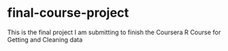 # final-course-project
This is the final project I am submitting to finish the Coursera R Course for Getting and Cleaning data
